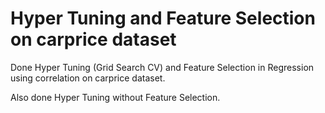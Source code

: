 
# Hyper Tuning and Feature Selection on carprice dataset

Done Hyper Tuning (Grid Search CV) and Feature Selection in Regression using correlation on carprice dataset.

Also done Hyper Tuning  without Feature Selection.

